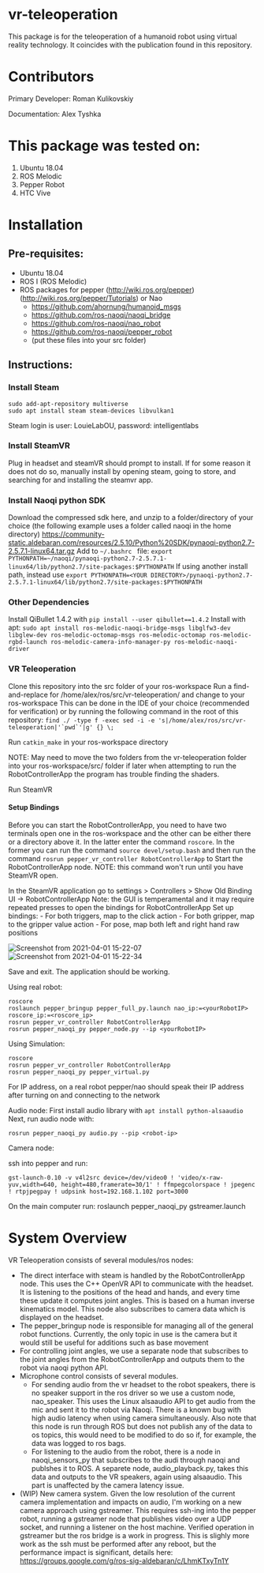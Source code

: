 # vr-teleoperation

This package is for the teleoperation of a humanoid robot using virtual reality technology. It coincides with the publication found in this repository.

# Contributors

Primary Developer: Roman Kulikovskiy

Documentation: Alex Tyshka

# This package was tested on:
1) Ubuntu 18.04
2) ROS Melodic
3) Pepper Robot
4) HTC Vive

# Installation

## Pre-requisites:

- Ubuntu 18.04
- ROS I (ROS Melodic) 
- ROS packages for pepper (http://wiki.ros.org/pepper) (http://wiki.ros.org/pepper/Tutorials) or Nao
    - https://github.com/ahornung/humanoid_msgs
    - https://github.com/ros-naoqi/naoqi_bridge
    - https://github.com/ros-naoqi/nao_robot
    - https://github.com/ros-naoqi/pepper_robot
    - (put these files into your src folder)

## Instructions:

### Install Steam
    sudo add-apt-repository multiverse
    sudo apt install steam steam-devices libvulkan1
Steam login is 
user: LouieLabOU, password: intelligentlabs

### Install SteamVR
Plug in headset and steamVR should prompt to install. If for some reason it does not do so, manually install by opening steam, going to store, and searching for and installing the steamvr app.

### Install Naoqi python SDK
Download the compressed sdk here, and unzip to a folder/directory of your choice (the following example uses a folder called naoqi in the home directory)
https://community-static.aldebaran.com/resources/2.5.10/Python%20SDK/pynaoqi-python2.7-2.5.7.1-linux64.tar.gz
Add to `~/.bashrc ` file:
`export PYTHONPATH=~/naoqi/pynaoqi-python2.7-2.5.7.1-linux64/lib/python2.7/site-packages:$PYTHONPATH`
If using another install path, instead use `export PYTHONPATH=<YOUR DIRECTORY>/pynaoqi-python2.7-2.5.7.1-linux64/lib/python2.7/site-packages:$PYTHONPATH`

### Other Dependencies
Install QiBullet 1.4.2 with `pip install --user qibullet==1.4.2`
Install with apt:
`sudo apt install ros-melodic-naoqi-bridge-msgs libglfw3-dev libglew-dev ros-melodic-octomap-msgs ros-melodic-octomap ros-melodic-rgbd-launch ros-melodic-camera-info-manager-py ros-melodic-naoqi-driver`

### VR Teleoperation
Clone this repository into the src folder of your ros-workspace
Run a find-and-replace for /home/alex/ros/src/vr-teleoperation/ and change to your ros-workspace
This can be done in the IDE of your choice (recommended for verification) or by running the following command in the root of this repository:
```find ./ -type f -exec sed -i -e 's|/home/alex/ros/src/vr-teleoperation|'`pwd`'|g' {} \;```

Run `catkin_make` in your ros-workspace directory

NOTE: May need to move the two folders from the vr-teleoperation folder into your ros-workspace/src/ folder if later when attempting to run the RobotControllerApp the program has trouble finding the shaders.

Run SteamVR
#### Setup Bindings
Before you can start the RobotControllerApp, you need to have two terminals open one in the ros-workspace and the other can be either there or a directory above it. In the latter enter the command ```roscore```. In the former you can run the command ```source devel/setup.bash``` and then run the command ```rosrun pepper_vr_controller RobotControllerApp``` to Start the RobotControllerApp node. NOTE: this command won't run until you have SteamVR open.

In the SteamVR application go to settings > Controllers > Show Old Binding UI -> RobotControllerApp
Note: the GUI is temperamental and it may require repeated presses to open the bindings for RobotControllerApp
Set up bindings:
    - For both triggers, map to the click action
    - For both gripper, map to the gripper value action
    - For pose, map both left and right hand raw positions 
 
![Screenshot from 2021-04-01 15-22-07](https://user-images.githubusercontent.com/19317207/113343704-2aa90300-92fe-11eb-9ee4-00ff5f031f8b.png)
![Screenshot from 2021-04-01 15-22-34](https://user-images.githubusercontent.com/19317207/113343776-401e2d00-92fe-11eb-8ad5-9035e34a3f2d.png)

Save and exit. The application should be working.

Using real robot:

    roscore
    roslaunch pepper_bringup pepper_full_py.launch nao_ip:=<yourRobotIP> roscore_ip:=<roscore_ip>
    rosrun pepper_vr_controller RobotControllerApp
    rosrun pepper_naoqi_py pepper_node.py --ip <yourRobotIP>

Using Simulation:

    roscore
    rosrun pepper_vr_controller RobotControllerApp
    rosrun pepper_naoqi_py pepper_virtual.py

For IP address, on a real robot pepper/nao should speak their IP address after turning on and connecting to the network

Audio node:
First install audio library with `apt install python-alsaaudio`
Next, run audio node with:

    rosrun pepper_naoqi_py audio.py --pip <robot-ip>
    
Camera node:

ssh into pepper and run:

    gst-launch-0.10 -v v4l2src device=/dev/video0 ! 'video/x-raw-yuv,width=640, height=480,framerate=30/1' ! ffmpegcolorspace ! jpegenc ! rtpjpegpay ! udpsink host=192.168.1.102 port=3000

On the main computer run:
roslaunch pepper_naoqi_py gstreamer.launch
    
# System Overview

VR Teleoperation consists of several modules/ros nodes: 

- The direct interface with steam is handled by the RobotControllerApp node. This uses the C++ OpenVR API to communicate with the headset. It is listening to the positions of the head and hands, and every time these update it computes joint angles. This is based on a human inverse kinematics model. This node also subscribes to camera data which is displayed on the headset.
- The pepper_bringup node is responsible for managing all of the general robot functions. Currently, the only topic in use is the camera but it would still be useful for additions such as base movement
- For controlling joint angles, we use a separate node that subscribes to the joint angles from the RobotControllerApp and outputs them to the robot via naoqi python API.
- Microphone control consists of several modules. 
    - For sending audio from the vr headset to the robot speakers, there is no speaker support in the ros driver so we use a custom node, nao_speaker. This uses the Linux alsaaudio API to get audio from the mic and sent it to the robot via Naoqi. There is a known bug with high audio latency when using camera simultaneously. Also note that this node is run through ROS but does not publish any of the data to os topics, this would need to be modified to do so if, for example, the data was logged to ros bags.
    - For listening to the audio from the robot, there is a node in naoqi_sensors_py that subscribes to the audi through naoqi and publshes it to ROS. A separete node, audio_playback.py, takes this data and outputs to the VR speakers, again using alsaaudio. This part is unaffected by the camera latency issue.
- (WIP) New camera system. Given the low resolution of the current camera implementation and impacts on audio, I'm working on a new camera approach using gstreamer. This requires ssh-ing into the pepper robot, running a gstreamer node that publishes video over a UDP socket, and running a listener on the host machine. Verified operation in gstreamer but the ros bridge is a work in progress. This is slighly more work as the ssh must be performed after any reboot, but the performance impact is significant, details here: https://groups.google.com/g/ros-sig-aldebaran/c/LhmKTxyTn1Y

